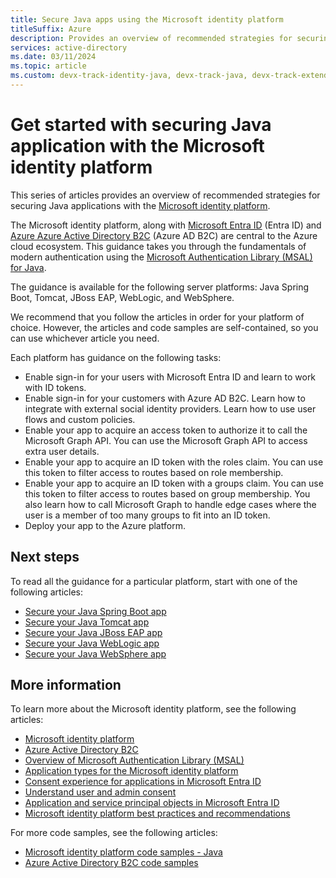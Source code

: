 ```yaml
---
title: Secure Java apps using the Microsoft identity platform
titleSuffix: Azure
description: Provides an overview of recommended strategies for securing Java applications with the Microsoft identity platform.
services: active-directory
ms.date: 03/11/2024
ms.topic: article
ms.custom: devx-track-identity-java, devx-track-java, devx-track-extended-java
---
```


# Get started with securing Java application with the Microsoft identity platform

This series of articles provides an overview of recommended strategies for securing Java applications with the [Microsoft identity platform](/entra/identity-platform/v2-overview).


The Microsoft identity platform, along with [Microsoft Entra ID](/entra/fundamentals/whatis) (Entra ID) and [Azure Azure Active Directory B2C](/azure/active-directory-b2c/overview) (Azure AD B2C) are central to the Azure cloud ecosystem. This guidance takes you through the fundamentals of modern authentication using the [Microsoft Authentication Library (MSAL) for Java](https://github.com/AzureAD/microsoft-authentication-library-for-java).

The guidance is available for the following server platforms: Java Spring Boot, Tomcat, JBoss EAP, WebLogic, and WebSphere.

We recommend that you follow the articles in order for your platform of choice. However, the articles and code samples are self-contained, so you can use whichever article you need.

Each platform has guidance on the following tasks:

- Enable sign-in for your users with Microsoft Entra ID and learn to work with ID tokens.
- Enable sign-in for your customers with Azure AD B2C. Learn how to integrate with external social identity providers. Learn how to use user flows and custom policies.
- Enable your app to acquire an access token to authorize it to call the Microsoft Graph API. You can use the Microsoft Graph API to access extra user details.
- Enable your app to acquire an ID token with the roles claim. You can use this token to filter access to routes based on role membership.
- Enable your app to acquire an ID token with a groups claim. You can use this token to filter access to routes based on group membership. You also learn how to call Microsoft Graph to handle edge cases where the user is a member of too many groups to fit into an ID token.
- Deploy your app to the Azure platform.

## Next steps

To read all the guidance for a particular platform, start with one of the following articles:

- [Secure your Java Spring Boot app](enable-spring-boot-webapp-authentication-entra-id.md)
- [Secure your Java Tomcat app](enable-java-tomcat-webapp-authentication-entra-id.md)
- [Secure your Java JBoss EAP app](enable-java-jboss-eap-webapp-authentication-entra-id.md)
- [Secure your Java WebLogic app](enable-java-weblogic-webapp-authentication-entra-id.md)
- [Secure your Java WebSphere app](enable-java-websphere-webapp-authentication-entra-id.md)

## More information

To learn more about the Microsoft identity platform, see the following articles:

- [Microsoft identity platform](/entra/identity-platform/)
- [Azure Active Directory B2C](/azure/active-directory-b2c/)
- [Overview of Microsoft Authentication Library (MSAL)](/entra/identity-platform/msal-overview)
- [Application types for the Microsoft identity platform](/entra/identity-platform/v2-app-types)
- [Consent experience for applications in Microsoft Entra ID](/entra/identity-platform/application-consent-experience)
- [Understand user and admin consent](/entra/identity-platform/howto-convert-app-to-be-multi-tenant#understand-user-and-admin-consent-and-make-appropriate-code-changes)
- [Application and service principal objects in Microsoft Entra ID](/entra/identity-platform/app-objects-and-service-principals)
- [Microsoft identity platform best practices and recommendations](/entra/identity-platform/identity-platform-integration-checklist)

For more code samples, see the following articles:

- [Microsoft identity platform code samples - Java](/entra/identity-platform/sample-v2-code?tabs=framework#java)
- [Azure Active Directory B2C code samples](/azure/active-directory-b2c/code-samples)
